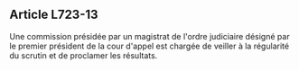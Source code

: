 Article L723-13
----
Une commission présidée par un magistrat de l'ordre judiciaire désigné par le
premier président de la cour d'appel est chargée de veiller à la régularité du
scrutin et de proclamer les résultats.
